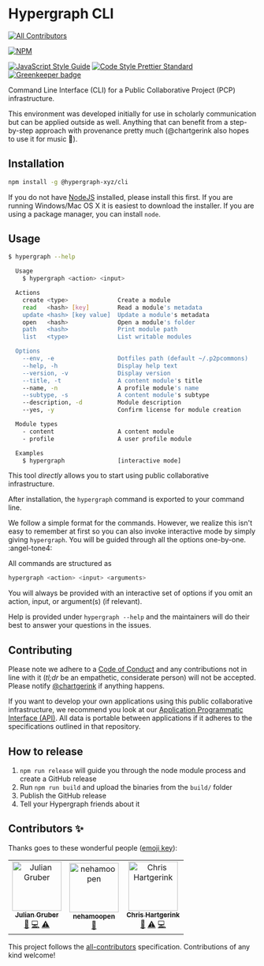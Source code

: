 # Hypergraph CLI
[![All Contributors](https://img.shields.io/badge/all_contributors-3-orange.svg?style=flat-square)](#contributors)

[![NPM](https://nodei.co/npm/@hypergraph-xyz/cli.png)](https://npmjs.org/package/@hypergraph-xyz/cli)

[![JavaScript Style Guide](https://img.shields.io/badge/code_style-standard-brightgreen.svg)](https://standardjs.com)
[![Code Style Prettier Standard](https://img.shields.io/badge/format-prettier_standard-ff69b4.svg)](https://github.com/sheerun/prettier-standard)
[![Greenkeeper badge](https://badges.greenkeeper.io/hypergraph-xyz/cli.svg)](https://greenkeeper.io/)

Command Line Interface (CLI) for a Public Collaborative Project (PCP)
infrastructure.

This environment was developed initially for use in scholarly
communication but can be applied outside as well. Anything that can
benefit from a step-by-step approach with provenance pretty much
(@chartgerink also hopes to use it for music :musical_keyboard:).

## Installation

```bash
npm install -g @hypergraph-xyz/cli
```

If you do not have [NodeJS](https://nodejs.org/en/) installed, please
install this first. If you are running Windows/Mac OS X it is easiest
to download the installer. If you are using a package manager, you can
install `node`.

## Usage

```bash
$ hypergraph --help

  Usage
    $ hypergraph <action> <input>

  Actions
    create <type>              Create a module
    read   <hash> [key]        Read a module's metadata
    update <hash> [key value]  Update a module's metadata
    open   <hash>              Open a module's folder
    path   <hash>              Print module path
    list   <type>              List writable modules

  Options
    --env, -e                  Dotfiles path (default ~/.p2pcommons)
    --help, -h                 Display help text
    --version, -v              Display version
    --title, -t                A content module's title
    --name, -n                 A profile module's name
    --subtype, -s              A content module's subtype
    --description, -d          Module description
    --yes, -y                  Confirm license for module creation

  Module types
    - content                  A content module
    - profile                  A user profile module

  Examples
    $ hypergraph               [interactive mode]

```

This tool *directly* allows you to start using public collaborative
infrastructure.

After installation, the `hypergraph` command is exported to your command
line. 

We follow a simple format for the commands. However, we realize this
isn't easy to remember at first so you can also invoke interactive
mode by simply giving `hypergraph`. You will be guided through all the
options one-by-one. :angel-tone4:

All commands are structured as

```bash
hypergraph <action> <input> <arguments>
```

You will always be provided with an interactive set of options if you
omit an action, input, or argument(s) (if relevant). 

Help is provided under `hypergraph --help` and the maintainers will do
their best to answer your questions in the issues.

## Contributing

Please note we adhere to a [Code of Conduct](./CODE_OF_CONDUCT.md) and
any contributions not in line with it (*tl;dr* be an empathetic,
considerate person) will not be accepted. Please notify
[@chartgerink](mailto:chris@libscie.org) if anything happens.

If you want to develop your own applications using this public
collaborative infrastructure, we recommend you look at our
[Application Programmatic Interface
(API)](https://github.com/libscie/api). All data is portable between
applications if it adheres to the specifications outlined in that
repository.

## How to release

1. `npm run release` will guide you through the node module process and create a GitHub release
1. Run `npm run build` and upload the binaries from the `build/` folder
1. Publish the GitHub release
1. Tell your Hypergraph friends about it

## Contributors ✨

Thanks goes to these wonderful people ([emoji key](https://allcontributors.org/docs/en/emoji-key)):

<!-- ALL-CONTRIBUTORS-LIST:START - Do not remove or modify this section -->
<!-- prettier-ignore -->
<table>
  <tr>
    <td align="center"><a href="http://twitter.com/juliangruber/"><img src="https://avatars2.githubusercontent.com/u/10247?v=4" width="100px;" alt="Julian Gruber"/><br /><sub><b>Julian Gruber</b></sub></a><br /><a href="#maintenance-juliangruber" title="Maintenance">🚧</a> <a href="https://github.com/hypergraph-xyz/cli/commits?author=juliangruber" title="Code">💻</a> <a href="https://github.com/hypergraph-xyz/cli/commits?author=juliangruber" title="Tests">⚠️</a></td>
    <td align="center"><a href="https://github.com/nehamoopen"><img src="https://avatars3.githubusercontent.com/u/37183829?v=4" width="100px;" alt="nehamoopen"/><br /><sub><b>nehamoopen</b></sub></a><br /><a href="#ideas-nehamoopen" title="Ideas, Planning, & Feedback">🤔</a></td>
    <td align="center"><a href="https://chjh.nl"><img src="https://avatars0.githubusercontent.com/u/2946344?v=4" width="100px;" alt="Chris Hartgerink"/><br /><sub><b>Chris Hartgerink</b></sub></a><br /><a href="#ideas-chartgerink" title="Ideas, Planning, & Feedback">🤔</a> <a href="https://github.com/hypergraph-xyz/cli/commits?author=chartgerink" title="Tests">⚠️</a> <a href="https://github.com/hypergraph-xyz/cli/commits?author=chartgerink" title="Code">💻</a></td>
  </tr>
</table>

<!-- ALL-CONTRIBUTORS-LIST:END -->

This project follows the [all-contributors](https://github.com/all-contributors/all-contributors) specification. Contributions of any kind welcome!